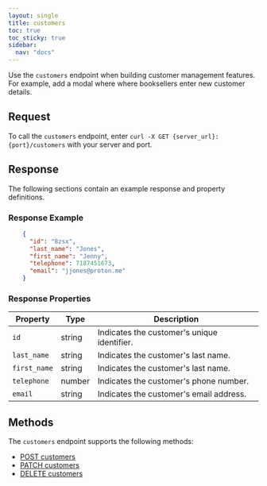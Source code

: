 ```yaml
---
layout: single
title: customers
toc: true
toc_sticky: true
sidebar:
  nav: "docs"
---
```

Use the `customers` endpoint when building customer management features. For example, add a modal where where booksellers enter new customer details.

## Request

To call the `customers` endpoint, enter `curl -X GET {server_url}:{port}/customers` with your server and port.

## Response

The following sections contain an example response and property definitions.

### Response Example

```json
    {
      "id": "8zsx",
      "last_name": "Jones",
      "first_name": "Jenny",
      "telephone": 7187451673,
      "email": "jjones@proton.me"
    }
```

### Response Properties

| **Property**  | **Type** | **Description**                             |
|---------------|----------|---------------------------------------------|
| `id` | string   | Indicates the customer's unique identifier. |
| `last_name`   | string   | Indicates the customer's last name.         |
| `first_name`  | string   | Indicates the customer's last name.         |
| `telephone`   | number   | Indicates the customer's phone number.      |
| `email`       | string   | Indicates the customer's email address.     |

## Methods

The `customers` endpoint supports the following methods:

* [POST customers](post-customers.md)
* [PATCH customers](patch-customers.md)
* [DELETE customers](delete-customers.md)
